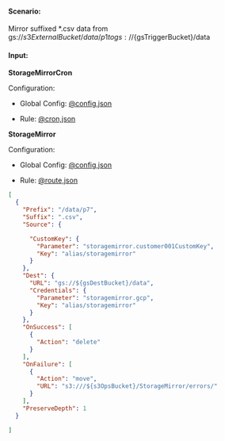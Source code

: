 #### Scenario:

Mirror suffixed *.csv data from gs://${s3ExternalBucket}/data/p1 to gs://${gsTriggerBucket}/data

#### Input:


**StorageMirrorCron**

Configuration:

* Global Config: [@config,json](../../../config/s3Cron.json)

* Rule:  [@cron,json](cron.json)




**StorageMirror**

Configuration:

* Global Config: [@config,json](../../../config/s3.json)

* Rule:  [@route,json](rule.json)
```json
[
  {
    "Prefix": "/data/p7",
    "Suffix": ".csv",
    "Source": {

      "CustomKey": {
        "Parameter": "storagemirror.customer001CustomKey",
        "Key": "alias/storagemirror"
      }
    },
    "Dest": {
      "URL": "gs://${gsDestBucket}/data",
      "Credentials": {
        "Parameter": "storagemirror.gcp",
        "Key": "alias/storagemirror"
      }
    },
    "OnSuccess": [
      {
        "Action": "delete"
      }
    ],
    "OnFailure": [
      {
        "Action": "move",
        "URL": "s3:///${s3OpsBucket}/StorageMirror/errors/"
      }
    ],
    "PreserveDepth": 1
  }

]
```
